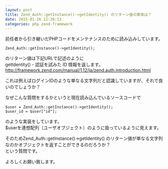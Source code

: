 ```yaml
---
layout: post
title: Zend_Auth::getInstance()->getIdentity() のリターン値の実体は？
date: 2015-01-26 12:20:13
categories: php zend-framework
---
```

<p>前任者から引き継いだPHPコードをメンテナンスのために読み込みしています。</p>

<pre><code>Zend_Auth::getInstance()-&gt;getIdentity();
</code></pre>

<p>のリターン値は下記URLで記述のように<br>
getIdentity() - 認証を試みた ID 情報を返します。<br>
<a href="http://framework.zend.com/manual/1.12/ja/zend.auth.introduction.html" rel="nofollow">http://framework.zend.com/manual/1.12/ja/zend.auth.introduction.html</a></p>

<p>これは例えばログインIDのような単なる文字列だと認識していますが、それで良いのでしょうか？</p>

<p>なぜこんな質問をするかというと現在読み込んでいるソースコードで</p>

<pre><code>$user = Zend_Auth::getInstance()-&gt;getIdentity();
$user_id = $user["id"];
</code></pre>

<p>のような実装をしています。<br>
$userを連想配列（ユーザオブジェクト）のように扱っているように見えます。</p>

<p>そのためZend_Auth::getInstance()->getIdentity() のリターン値が単なる文字列なのかオブジェクトを返すことができるのだろうか？<br>
という質問です。</p>

<p>よろしくお願い致します。</p>
